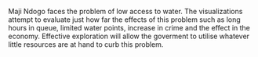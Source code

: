 Maji Ndogo faces the problem of low access to water. The visualizations attempt to evaluate just how far the effects of this problem such as long hours in queue, limited water points, increase in crime and the effect in the economy. Effective exploration will allow the goverment to utilise whatever little resources are at hand to curb this problem.
